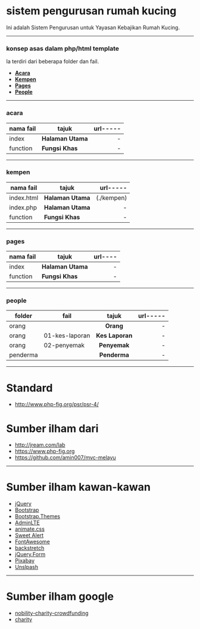 # sistem pengurusan rumah kucing
Ini adalah Sistem Pengurusan untuk Yayasan Kebajikan Rumah Kucing.

___
### konsep asas dalam php/html template
Ia terdiri dari beberapa folder dan fail.

* [**Acara**](./acara)
* [**Kempen**](./kempen)
* [**Pages**](./pages)
* [**People**](./people)

___
### acara

nama fail | tajuk             | url-----
--------- |------------------ | -------:
index     | **Halaman Utama** | -
function  | **Fungsi Khas**   | -

___
### kempen

nama fail  | tajuk             | url-----
---------  |------------------ | -------:
index.html | **Halaman Utama** | (./kempen)
index.php  | **Halaman Utama** | -
function   | **Fungsi Khas**   | -

___
### pages

nama fail | tajuk             | url----
--------- |------------------ | -------:
index     | **Halaman Utama** | -
function  | **Fungsi Khas**   | -

___
### people

folder   | fail           | tajuk           | url-----
-------- |--------------- |:---------------:| -------:
orang    |                | **Orang**       | -
orang    | 01-kes-laporan | **Kes Laporan** | -
orang    | 02-penyemak    | **Penyemak**    | -
penderma |                | **Penderma**    | -

___
# Standard
* http://www.php-fig.org/psr/psr-4/

# Sumber ilham dari
* http://jream.com/lab
* https://www.php-fig.org
* https://github.com/amin007/mvc-melayu

___
# Sumber ilham kawan-kawan
* [jQuery](http://jquery.com)
* [Bootstrap](http://getbootstrap.com)
* [Bootstrap.Themes](http://bootstrap.themes.guide)
* [AdminLTE](https://adminlte.io/themes/AdminLTE)
* [animate.css](https://daneden.github.io/animate.css)
* [Sweet Alert](http://t4t5.github.io/sweetalert)
* [FontAwesome](http://fortawesome.github.io/Font-Awesome)
* [backstretch](http://srobbin.com/jquery-plugins/backstretch)
* [jQuery.Form](http://malsup.com/jquery/form)
* [Pixabay](https://pixabay.com)
* [Unslpash](https://unsplash.com)

___
# Sumber ilham google
* [nobility-charity-crowdfunding](https://themeforest.net/item/nobility-charity-crowdfunding-html5-template/21438467)
* [charity](https://colorlib.com/wp/cat/charity/)